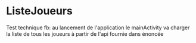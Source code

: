 # ListeJoueurs
Test technique fb: 
  au lancement de l'application le mainActivity va charger la liste de tous les joueurs à partir de l'api fournie dans énoncée
